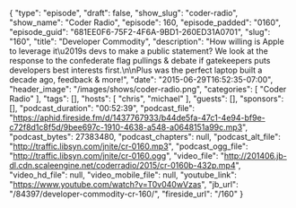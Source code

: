 {
  "type": "episode",
  "draft": false,
  "show_slug": "coder-radio",
  "show_name": "Coder Radio",
  "episode": 160,
  "episode_padded": "0160",
  "episode_guid": "681EE0F6-75F2-4F6A-9BD1-260ED31A0701",
  "slug": "160",
  "title": "Developer Commodity",
  "description": "How willing is Apple to leverage it\u2019s devs to make a public statement? We look at the response to the confederate flag pullings & debate if gatekeepers puts developers best interests first.\n\nPlus was the perfect laptop built a decade ago, feedback & more!",
  "date": "2015-06-29T16:52:35-07:00",
  "header_image": "/images/shows/coder-radio.png",
  "categories": [
    "Coder Radio"
  ],
  "tags": [],
  "hosts": [
    "chris",
    "michael"
  ],
  "guests": [],
  "sponsors": [],
  "podcast_duration": "00:52:39",
  "podcast_file": "https://aphid.fireside.fm/d/1437767933/b44de5fa-47c1-4e94-bf9e-c72f8d1c8f5d/9bee697c-1910-4638-a548-a0648151a99c.mp3",
  "podcast_bytes": 27383480,
  "podcast_chapters": null,
  "podcast_alt_file": "http://traffic.libsyn.com/jnite/cr-0160.mp3",
  "podcast_ogg_file": "http://traffic.libsyn.com/jnite/cr-0160.ogg",
  "video_file": "http://201406.jb-dl.cdn.scaleengine.net/coderradio/2015/cr-0160b-432p.mp4",
  "video_hd_file": null,
  "video_mobile_file": null,
  "youtube_link": "https://www.youtube.com/watch?v=T0v040wVzas",
  "jb_url": "/84397/developer-commodity-cr-160/",
  "fireside_url": "/160"
}

